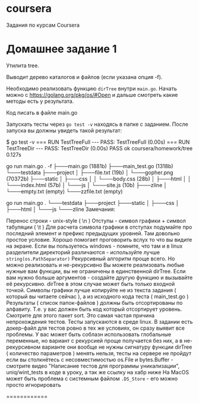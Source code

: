 # coursera
Задания по курсам Coursera 

Домашнее задание 1
==================
Утилита tree.

Выводит дерево каталогов и файлов (если указана опция -f).

Необходимо реализовать функцию `dirTree` внутри `main.go`. Начать можно с https://golang.org/pkg/os/#Open и дальше смотреть какие методы есть у результата.

Код писать в файле main.go

Запускать тесты через `go test -v` находясь в папке c заданием. После запуска вы должны увидеть такой результат:


$ go test -v 
=== RUN   TestTreeFull
--- PASS: TestTreeFull (0.00s)
=== RUN   TestTreeDir
--- PASS: TestTreeDir (0.00s)
PASS
ok      coursera/homework/tree     0.127s


go run main.go . -f
├───main.go (1881b)
├───main_test.go (1318b)
└───testdata
  ├───project
  │ ├───file.txt (19b)
  │ └───gopher.png (70372b)
  ├───static
  │ ├───css
  │ │ └───body.css (28b)
  │ ├───html
  │ │ └───index.html (57b)
  │ └───js
  │   └───site.js (10b)
  ├───zline
  │ └───empty.txt (empty)
  └───zzfile.txt (empty)


go run main.go .
└───testdata
  ├───project
  ├───static
  │ ├───css
  │ ├───html
  │ └───js
  └───zline
Замечания:

Перенос строки - unix-style ( \n )
Отступы - символ графики + символ табуляции ( \t )
Для расчета символа графики в отступах подумайте про последний элемент и префикс предыдущих уровней. Там довольно простое условие. Хорошо помогает проговорить вслух то что вы видите на экране.
Если вы пользуетесь windows - помните, что там и в linux разделители директорий различаются - используйте лучше `string(os.PathSeparator)`
Рекурсивный алгоритм проще всего. Но можно реализовать и не-рекурсивно
Вы можете реализовать любые нужные вам функции, вы не ограничены в единственной dirTree. Если вам нужно больше аргументов - создайте другую функцию и вызывайте её рекурсивно. dirTree в этом случае может быть только входной точкой.
Символы графики лучше копируйте не из текста задания ( который вы читаете сейчас ), а из исходного кода теста ( main_test.go )
Результаты ( список папок-файлов ) должны быть отсортированы по алфавиту. Т.е. у вас должен быть код который отсортирует уровень. Смотрите для этого пакет sort. Это самая частая причина непрохождения тестов. Тесты запускаются в среде linux. В задании есть докер-файл для тестов ровно в тех же условиях, он сразу выявит все проблемы.
У вас может быть соблазн использовать глобальные переменные, но вариант с рекурсией проще получается без них, а в не-рекурсивном варианте они вообще не нужны
сигнатуру функции dirTree ( количество параметров ) менять нельзя, тесты на сервере не пройдут
если вы столкнётесь с несовместимостью os.File и bytes.Buffer - смотрите видео "Написание тестов для программы уникализации", uniq/wint_tests в коде в уроку, а так же ссылку на хабр ниже
На MacOS может быть проблема с системным файлом `.DS_Store` - его можно просто игнорировать

============
